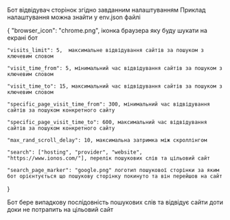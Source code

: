 Бот відвідувач сторінок згідно завданним налаштуванням
Приклад налаштування можна знайти у env.json файлі

{
    "browser_icon": "chrome.png", іконка браузера яку буду шукати на екрані бот

    "visits_limit": 5,  максимальне відвідування сайтів за пошуком з ключевим словом 

    "visit_time_from": 5, мінимальний час відвідування сайтів за пошуком з ключевим словом

    "visit_time_to": 15, максимальний час відвідування сайтів за пошуком з ключевим словом

    "specific_page_visit_time_from": 300, мінимальний час відвідування сайтів за пошуком конкретного сайту

    "specific_page_visit_time_to": 600, максимальний час відвідування сайтів за пошуком конкретного сайту

    "max_rand_scroll_delay": 10, максимальна затримка між скроллінгом

    "search": ["hosting", "provider", "website", "https://www.ionos.com/"], перелік пошукових слів та цільовий сайт

    "search_page_marker": "google.png" логотип пошукової сторінки за яким бот орієнтується що пошукову сторінку покинуто та він перейшов на сайт

} 

Бот бере випадкову послідовність пошукових слів та відвідує сайти доти доки не потрапить на цільовий сайт
